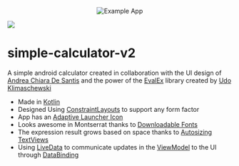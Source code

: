 <p align="center">
  <img src="https://raw.githubusercontent.com/zurche/simple-calculator-v2/master/img/playstore/feature_graphic.png" alt="Example App"/>
</p>

[![](https://owncloud.org/wp-content/themes/owncloudorgnew/assets/img/clients/buttons/googleplay.png)](https://play.google.com/store/apps/details?id=zurche.simplecalculator.app)

# simple-calculator-v2
A simple android calculator created in collaboration with the UI design of [Andrea Chiara De Santis](https://www.behance.net/andydesa) and the power of the [EvalEx](https://github.com/uklimaschewski/EvalEx) library created by [Udo Klimaschewski](https://github.com/uklimaschewski)

* Made in [Kotlin](https://kotlinlang.org/)
* Designed Using [ConstraintLayouts](https://developer.android.com/training/constraint-layout/) to support any form factor
* App has an [Adaptive Launcher Icon](https://developer.android.com/guide/practices/ui_guidelines/icon_design_adaptive)
* Looks awesome in Montserrat thanks to [Downloadable Fonts](https://developer.android.com/guide/topics/ui/look-and-feel/downloadable-fonts)
* The expression result grows based on space thanks to [Autosizing TextViews](https://developer.android.com/guide/topics/ui/look-and-feel/autosizing-textview)
* Using [LiveData](https://developer.android.com/topic/libraries/architecture/livedata) to communicate updates in the [ViewModel](https://developer.android.com/topic/libraries/architecture/viewmodel) to the UI through [DataBinding](https://developer.android.com/topic/libraries/data-binding/)
